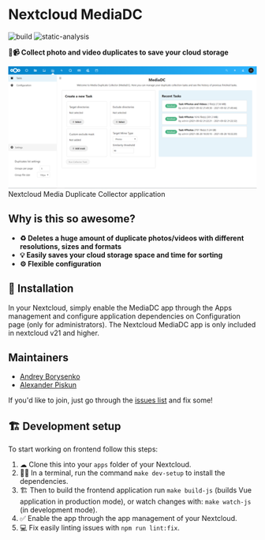 # Nextcloud MediaDC

![build](https://github.com/andrey18106/mediadc/actions/workflows/build.yml/badge.svg)
![static-analysis](https://github.com/andrey18106/mediadc/actions/workflows/static-analysis.yml/badge.svg)

**📸📹 Collect photo and video duplicates to save your cloud storage**

![Home page](/screenshots/screenshot.png)
Nextcloud Media Duplicate Collector application

## Why is this so awesome?

* **♻ Deletes a huge amount of duplicate photos/videos with different resolutions, sizes and formats**
* **💡 Easily saves your cloud storage space and time for sorting**
* **⚙ Flexible configuration**

## 🚀 Installation

In your Nextcloud, simply enable the MediaDC app through the Apps management
and configure application dependencies on Configuration page (only for administrators).
The Nextcloud MediaDC app is only included in nextcloud v21 and higher.

## Maintainers

* [Andrey Borysenko](https://github.com/andrey18106)
* [Alexander Piskun](https://github.com/bigcat88)

If you'd like to join, just go through the [issues list](https://github.com/andrey18106/mediadc/issues) and fix some!

## 🏗 Development setup

To start working on frontend follow this steps:

1. ☁ Clone this into your `apps` folder of your Nextcloud.
1. 👩‍💻 In a terminal, run the command `make dev-setup` to install the dependencies.
1. 🏗 Then to build the frontend application run `make build-js` (builds Vue application in production mode), or watch changes with: `make watch-js` (in development mode).
1. ✅ Enable the app through the app management of your Nextcloud.
1. 💻 Fix easily linting issues with `npm run lint:fix`.
